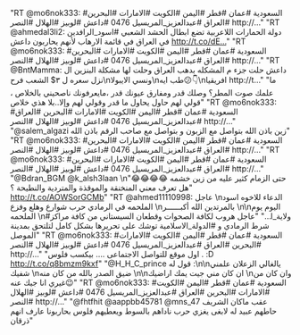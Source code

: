 "RT @mo6nok333: #السعودية #عمان #قطر #اليمن #الكويت #الامارات #البحرين #العراق  #عبدالعزيز_المريسيل 0476 #داعش #لوبيز #الهلال #النصر http://…"
"RT @ahmedal3li2: دولة الحمارات اللاعربية تضع ابطال الحشد الشعبي #اسود_الرافدين في العراق في قائمة الارهاب لأنهم يحاربون داعش http://t.co/dE…"
"RT @mo6nok333: #السعودية #عمان #قطر #اليمن #الكويت #الامارات #البحرين #العراق  #عبدالعزيز_المريسيل 0476 #داعش #لوبيز #الهلال #النصر http://…"
"RT @BntMamma: داعش حلت جزء م المشكله بدهب العراق وحلت لها مشكلة البنزين ال نزل سعره ل ٣$  الشعب فرح\nونسي الايبولا\nطب ايه😕👇\nافريقيا http://t…"
"ما علمك صوت المطر؟ وصلك قدر ومفارق عيونك قدر ،مايعرفونك ناصحيني بالخلاص ، قولي لهم حاول يحاول ما قدر وقولي لهم وإلا..بلا هذي خلاص"
"RT @mo6nok333: #السعودية #عمان #قطر #اليمن #الكويت #الامارات #البحرين #العراق  #عبدالعزيز_المريسيل 0476 #داعش #لوبيز #الهلال #النصر http://…"
"@salem_algazi زين باذن الله بتواصل مع الزبون و بتواصل مع صاحب الرقم باذن الله"
"RT @mo6nok333: #السعودية #عمان #قطر #اليمن #الكويت #الامارات #البحرين #العراق  #عبدالعزيز_المريسيل 0476 #داعش #لوبيز #الهلال #النصر http://…"
"RT @mo6nok333: #السعودية #عمان #قطر #اليمن #الكويت #الامارات #البحرين #العراق  #عبدالعزيز_المريسيل 0476 #داعش #لوبيز #الهلال #النصر http://…"
"@Bdran_BGM @k_alsh3laan \nحتى الزمام كثير عليه من زين خشمه 😂😂😂😂"
"هل تعرف معني المنخنقة والموقذة والمتردية والنطيحة ؟ http://t.co/AOWSorGCMb"
"RT @ahmed11110998: عاجل \nالدعاء للاخوه اسود الملحمه في الرمادي حرب شوارع وهلع وفزع \nبالمرتدين الله أكبــــــر \n\nاليوم يوم الملحمه \n#ولاية_ا…"
"عاجل هروب لكافة الصحوات وقطعان السيستاني من كافة مراكز شرط الرمادي و #الدولة_الاسلامية توشك على تحريرها بشكل كامل لتلتحق بمدينة الموصل"
"RT @mo6nok333: #السعودية #عمان #قطر #اليمن #الكويت #الامارات #البحرين #العراق  #عبدالعزيز_المريسيل 0476 #داعش #لوبيز #الهلال #النصر http://…"
"اول موقع للتواصل الاجتماعى .... بيكسب فلوس $.$ :D http://t.co/q8bmzm9kxf"
"@H_H_C_prince قول له :\n\nيالغالي الزعلان علمني شفيك \nضيق الصدر بالله من كان منه \n\nان كان مني جيت يمك اراضيك \nوان كان من غيري انا جيك عنه😉"
"RT @mo6nok333: #السعودية #عمان #قطر #اليمن #الكويت #الامارات #البحرين #العراق  #عبدالعزيز_المريسيل 0476 #داعش #لوبيز #الهلال #النصر http://…"
"@fhtfhit @aappbb45781 @mns_47 عقب ماكان الشريف حاطهم عبيد له لابغى يغزي حرب ناداهم بالسوط ويعطيهم فلوس بحاربونا عارف انهم ذرقان"
